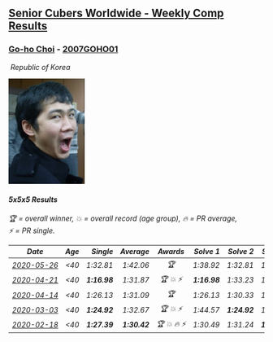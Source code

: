 <style>table {white-space: nowrap;}</style>
<link rel="stylesheet" type="text/css" href="/scw-comp/css/flags.css" />

## [Senior Cubers Worldwide - Weekly Comp Results](/scw-comp/results/)
### [Go-ho Choi](README.md) - [2007GOHO01](https://www.worldcubeassociation.org/persons/2007GOHO01?event=555)

<i class="flag flag-KR" />&nbsp;Republic of Korea

![Go-ho Choi](1441150538.jpg)

#### 5x5x5 Results

<span style="white-space: nowrap;">🏆 = overall winner</span>, <span style="white-space: nowrap;">💥 = overall record (age group)</span>, <span style="white-space: nowrap;">🔥 = PR average</span>, <span style="white-space: nowrap;">⚡ = PR single</span>.

| Date | Age | Single | Average | Awards | Solve 1 | Solve 2 | Solve 3 | Solve 4 | Solve 5 | Video |
| :--: | :--: | --: | --: | :--: | --: | --: | --: | --: | --: | :-- |
| [2020-05-26](../../results/2020-05-26/555.md) | <40 | 1:32.81 | 1:42.06 | 🏆 | 1:38.92 | 1:32.81 | 1:53.05 | 2:03.43 | 1:34.22 | [Desktop](https://www.facebook.com/events/637852836799991/permalink/641459166439358) / [Mobile](https://m.facebook.com/events/637852836799991?view=permalink&id=641459166439358) |
| [2020-04-21](../../results/2020-04-21/555.md) | <40 | **1:16.98** | 1:31.87 | 🏆 💥 ⚡ | **1:16.98** | 1:33.23 | 1:30.92 | 1:31.47 | 1:40.90 | [Desktop](https://www.facebook.com/events/538096063773916/permalink/542383880011801) / [Mobile](https://m.facebook.com/events/538096063773916?view=permalink&id=542383880011801) |
| [2020-04-14](../../results/2020-04-14/555.md) | <40 | 1:26.13 | 1:31.09 | 🏆 | 1:26.13 | 1:30.33 | 1:29.77 | 1:33.16 | 1:44.65 | [Desktop](https://www.facebook.com/events/1400953806773430/permalink/1406006899601454) / [Mobile](https://m.facebook.com/events/1400953806773430?view=permalink&id=1406006899601454) |
| [2020-03-03](../../results/2020-03-03/555.md) | <40 | **1:24.92** | 1:32.67 | 🏆 💥 ⚡ | 1:44.57 | **1:24.92** | 1:29.82 | 1:31.32 | 1:36.86 | [Desktop](https://www.facebook.com/events/2637344919882558/permalink/2640917149525335) / [Mobile](https://m.facebook.com/events/2637344919882558?view=permalink&id=2640917149525335) |
| [2020-02-18](../../results/2020-02-18/555.md) | <40 | **1:27.39** | **1:30.42** | 🏆 💥 🔥 ⚡ | 1:30.49 | 1:31.24 | **1:27.39** | 1:32.09 | 1:29.54 | [Desktop](https://www.facebook.com/events/538921670053895/permalink/539081640037898) / [Mobile](https://m.facebook.com/events/538921670053895?view=permalink&id=539081640037898) |


<!-- Global site tag (gtag.js) - Google Analytics -->
<script async src="https://www.googletagmanager.com/gtag/js?id=UA-86348435-3"></script>
<script>window.dataLayer = window.dataLayer || []; function gtag() {dataLayer.push(arguments);} gtag('js', new Date()); gtag('config', 'UA-86348435-3');</script>
